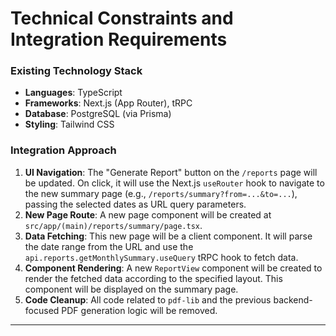 # Technical Constraints and Integration Requirements

### Existing Technology Stack
- **Languages**: TypeScript
- **Frameworks**: Next.js (App Router), tRPC
- **Database**: PostgreSQL (via Prisma)
- **Styling**: Tailwind CSS

### Integration Approach
1.  **UI Navigation**: The "Generate Report" button on the `/reports` page will be updated. On click, it will use the Next.js `useRouter` hook to navigate to the new summary page (e.g., `/reports/summary?from=...&to=...`), passing the selected dates as URL query parameters.
2.  **New Page Route**: A new page component will be created at `src/app/(main)/reports/summary/page.tsx`.
3.  **Data Fetching**: This new page will be a client component. It will parse the date range from the URL and use the `api.reports.getMonthlySummary.useQuery` tRPC hook to fetch data.
4.  **Component Rendering**: A new `ReportView` component will be created to render the fetched data according to the specified layout. This component will be displayed on the summary page.
5.  **Code Cleanup**: All code related to `pdf-lib` and the previous backend-focused PDF generation logic will be removed.

---
